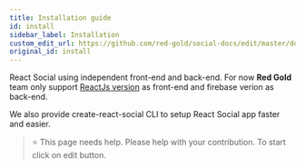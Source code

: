 ```yaml
---
title: Installation guide
id: install
sidebar_label: Installation
custom_edit_url: https://github.com/red-gold/social-docs/edit/master/docs/reference/actions.md
original_id: install
---
```


React Social using independent front-end and back-end. For now **Red Gold** team only support [ReactJs version](https://github.com/red-gold/react-social-network) as front-end and firebase verion as back-end.

We also provide create-react-social CLI to setup React Social app faster and easier.


> ⭐️ This page needs help. Please help with your contribution. To start click on edit button.
